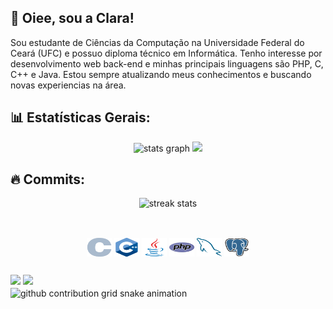 ## 👾 Oiee, sou a Clara!
Sou estudante de Ciências da Computação na Universidade Federal do Ceará (UFC) e possuo diploma técnico em Informática. Tenho interesse por desenvolvimento web back-end e minhas principais linguagens são PHP, C, C++ e Java. Estou sempre atualizando meus conhecimentos e buscando novas experiencias na área.

## 📊 Estatísticas Gerais:
  <div align="center">
    <img src="https://github-readme-stats.vercel.app/api?username=claraa908&show_icons=true&theme=date_night&rank_icon=github" height="150" alt="stats graph" />
    <img height=150 src="https://github-readme-stats.vercel.app/api/top-langs?username=claraa908&layout=compact&langs_count=8&theme=date_night" />
</div>

## 🔥 Commits:
<div align="center">
    <img src="https://github-readme-streak-stats.herokuapp.com/?user=claraa908&theme=date_night" alt="streak stats" />
</div>

##
<div style="display: inline_block" align="center"><br>
  <img align="center" alt="Clara-C" height="30" width="40" src="https://raw.githubusercontent.com/devicons/devicon/master/icons/c/c-original.svg">
  <img align="center" alt="Clara-C++" height="30" width="40" src="https://raw.githubusercontent.com/devicons/devicon/master/icons/cplusplus/cplusplus-original.svg">
  <img align="center" alt="Clara-Java" height="30" width="40" src="https://raw.githubusercontent.com/devicons/devicon/master/icons/java/java-original.svg">
  <img align="center" alt="Clara-PHP" height="30" width="40" src="https://raw.githubusercontent.com/devicons/devicon/master/icons/php/php-original.svg">
  <img align="center" alt="Clara-MySQL" height="30" width="40" src="https://raw.githubusercontent.com/devicons/devicon/master/icons/mysql/mysql-original.svg">
  <img align="center" alt="Clara-PostgreSQL" height="30" width="40" src="https://raw.githubusercontent.com/devicons/devicon/master/icons/postgresql/postgresql-original.svg">
</div>

##

<div> 
  <a href = "mailto:claracruz.fac12@gmail.com"><img src="https://img.shields.io/badge/-Gmail-%23333?style=for-the-badge&logo=gmail&logoColor=white" target="_blank"></a>
  <a href="https://www.linkedin.com/in/clara-cruz-b6b093263/" target="_blank"><img src="https://img.shields.io/badge/-LinkedIn-%230077B5?style=for-the-badge&logo=linkedin&logoColor=white" target="_blank"></a> 
</div>

<picture align="center">
  <source media="(prefers-color-scheme: dark)" srcset="https://raw.githubusercontent.com/claraa908/claraa908/output/github-contribution-grid-snake-dark.svg">
  <source media="(prefers-color-scheme: light)" srcset="https://raw.githubusercontent.com/claraa908/caraa908/output/github-contribution-grid-snake-dark.svg">
  <img align="center" alt="github contribution grid snake animation" src="https://raw.githubusercontent.com/claraa908/claraa908/output/github-contribution-grid-snake.svg">
</picture>
